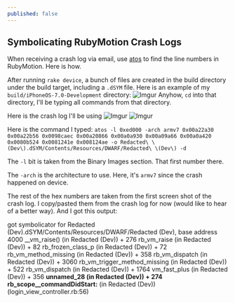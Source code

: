 ```yaml
---
published: false
---
```


## Symbolicating RubyMotion Crash Logs

When receiving a crash log via email, use [atos](https://developer.apple.com/library/mac/documentation/Darwin/Reference/ManPages/man1/atos.1.html) to find the line numbers in RubyMotion. Here is how.

After running `rake device`, a bunch of files are created in the build directory under the build target, including a `.dSYM` file. Here is an example of my `build/iPhoneOS-7.0-Development` directory: ![Imgur](http://i.imgur.com/Nas5e5N.png) Anyhow, `cd` into that directory, I'll be typing all commands from that directory.

Here is the crash log I'll be using ![Imgur](http://i.imgur.com/HLXbG1I.png) ![Imgur](http://i.imgur.com/vryfvTl.png)

Here is the command I typed: `atos -l 0xed000 -arch armv7 0x00a22a30 0x00a22b56 0x0098caec 0x00a20866 0x00a0a930 0x00a09a66 0x00a0a420 0x0080b524 0x0081241e 0x008124ae -o Redacted\ \(Dev\).dSYM/Contents/Resources/DWARF/Redacted\ \(Dev\) -d`

The `-l` bit is taken from the Binary Images section. That first number there.

The `-arch` is the architecture to use. Here, it's `armv7` since the crash happened on device.

The rest of the hex numbers are taken from the first screen shot of the crash log. I copy/pasted them from the crash log for now (would like to hear of a better way). And I got this output:

   got symbolicator for Redacted (Dev).dSYM/Contents/Resources/DWARF/Redacted (Dev), base address 4000
   __vm_raise() (in Redacted (Dev)) + 276
   rb_vm_raise (in Redacted (Dev)) + 82
   rb_frozen_class_p (in Redacted (Dev)) + 72
   rb_vm_method_missing (in Redacted (Dev)) + 358
   rb_vm_dispatch (in Redacted (Dev)) + 3060
   rb_vm_trigger_method_missing (in Redacted (Dev)) + 522
   rb_vm_dispatch (in Redacted (Dev)) + 1764
   vm_fast_plus (in Redacted (Dev)) + 356
   __unnamed_28 (in Redacted (Dev)) + 274
   rb_scope__commandDidStart:__ (in Redacted (Dev)) (login_view_controller.rb:56)